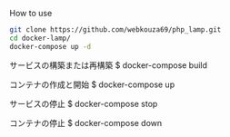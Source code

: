 How to use

```bash
git clone https://github.com/webkouza69/php_lamp.git
cd docker-lamp/
docker-compose up -d
```
サービスの構築または再構築
$ docker-compose build

コンテナの作成と開始
$ docker-compose up

サービスの停止
$ docker-compose stop

コンテナの停止
$ docker-compose down

